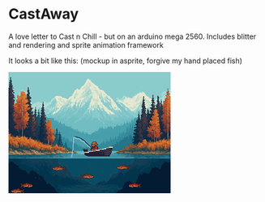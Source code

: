 # CastAway
A love letter to Cast n Chill - but on an arduino mega 2560. Includes blitter and rendering and sprite animation framework

It looks a bit like this: (mockup in asprite, forgive my hand placed fish)

![Mockup_CastAway](resources/Mockup_CastAway.gif)
